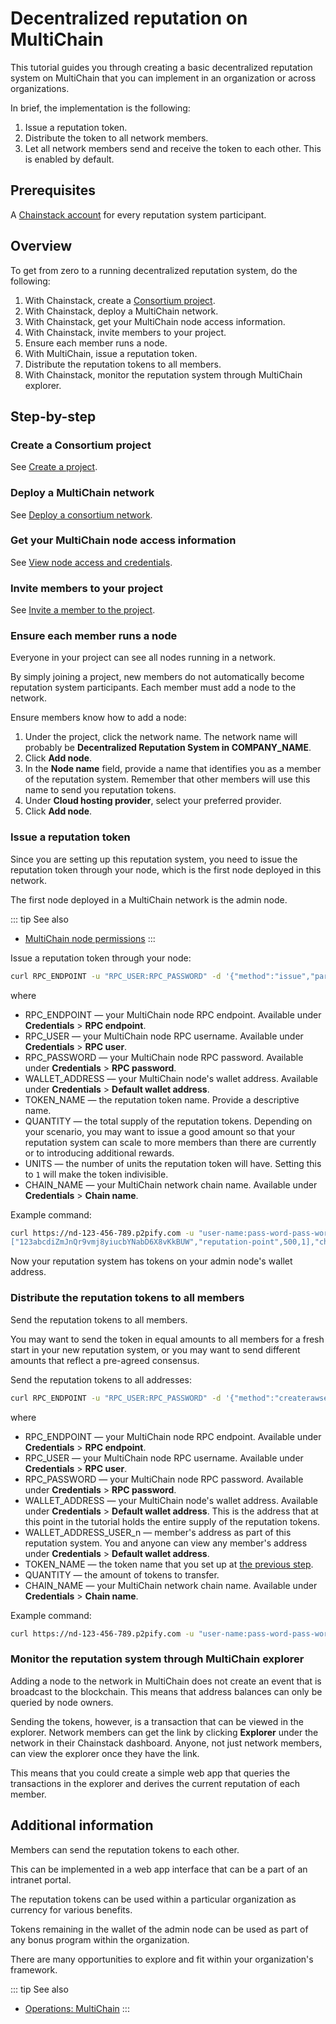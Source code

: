 # Decentralized reputation on MultiChain

This tutorial guides you through creating a basic decentralized reputation system on MultiChain that you can implement in an organization or across organizations.

In brief, the implementation is the following:

1. Issue a reputation token.
1. Distribute the token to all network members.
1. Let all network members send and receive the token to each other. This is enabled by default.

## Prerequisites

A [Chainstack account](https://console.chainstack.com/) for every reputation system participant.

## Overview

To get from zero to a running decentralized reputation system, do the following:

1. With Chainstack, create a [Consortium project](/glossary/consortium-project).
1. With Chainstack, deploy a MultiChain network.
1. With Chainstack, get your MultiChain node access information.
1. With Chainstack, invite members to your project.
1. Ensure each member runs a node.
1. With MultiChain, issue a reputation token.
1. Distribute the reputation tokens to all members.
1. With Chainstack, monitor the reputation system through MultiChain explorer.

## Step-by-step

### Create a Consortium project

See [Create a project](/platform/create-a-project).

### Deploy a MultiChain network

See [Deploy a consortium network](/platform/deploy-a-consortium-network).

### Get your MultiChain node access information

See [View node access and credentials](/platform/view-node-access-and-credentials).

### Invite members to your project

See [Invite a member to the project](/platform/invite-a-member-to-the-project).

### Ensure each member runs a node

Everyone in your project can see all nodes running in a network.

By simply joining a project, new members do not automatically become reputation system participants. Each member must add a node to the network.

Ensure members know how to add a node:

1. Under the project, click the network name. The network name will probably be **Decentralized Reputation System in COMPANY_NAME**.
1. Click **Add node**.
1. In the **Node name** field, provide a name that identifies you as a member of the reputation system. Remember that other members will use this name to send you reputation tokens.
1. Under **Cloud hosting provider**, select your preferred provider.
1. Click **Add node**.

### Issue a reputation token

Since you are setting up this reputation system, you need to issue the reputation token through your node, which is the first node deployed in this network.

The first node deployed in a MultiChain network is the admin node.

::: tip See also
* [MultiChain node permissions](/operations/multichain/node-permissions)
:::

Issue a reputation token through your node:

``` sh
curl RPC_ENDPOINT -u "RPC_USER:RPC_PASSWORD" -d '{"method":"issue","params":["WALLET_ADDRESS","TOKEN_NAME",QUANTITY,UNITS],"chain_name":"CHAIN_NAME"}'
```

where

* RPC_ENDPOINT — your MultiChain node RPC endpoint. Available under **Credentials** > **RPC endpoint**.
* RPC_USER — your MultiChain node RPC username. Available under **Credentials** > **RPC user**.
* RPC_PASSWORD — your MultiChain node RPC password. Available under **Credentials** > **RPC password**.
* WALLET_ADDRESS — your MultiChain node's wallet address. Available under **Credentials** > **Default wallet address**.
* TOKEN_NAME — the reputation token name. Provide a descriptive name.
* QUANTITY — the total supply of the reputation tokens. Depending on your scenario, you may want to issue a good amount so that your reputation system can scale to more members than there are currently or to introducing additional rewards.
* UNITS — the number of units the reputation token will have. Setting this to `1` will make the token indivisible.
* CHAIN_NAME — your MultiChain network chain name. Available under **Credentials** > **Chain name**.

Example command:

``` sh
curl https://nd-123-456-789.p2pify.com -u "user-name:pass-word-pass-word-pass-word" -d '{"method":"issue","params":
["123abcdiZmJnQr9vmj8yiucbYNabD6X8vKkBUW","reputation-point",500,1],"chain_name":"nw-123-456-7"}'
```

Now your reputation system has tokens on your admin node's wallet address.

### Distribute the reputation tokens to all members

Send the reputation tokens to all members.

You may want to send the token in equal amounts to all members for a fresh start in your new reputation system, or you may want to send different amounts that reflect a pre-agreed consensus.

Send the reputation tokens to all addresses:

``` sh
curl RPC_ENDPOINT -u "RPC_USER:RPC_PASSWORD" -d '{"method":"createrawsendfrom","params":["WALLET_ADDRESS",{"WALLET_ADDRESS_USER_n":{"TOKEN_NAME":QUANTITY},"WALLET_ADDRESS_USER_n":{"TOKEN_NAME":QUANTITY},"WALLET_ADDRESS_USER_n":{"TOKEN_NAME":QUANTITY}},[],"send"],"chain_name":"CHAIN_NAME"}'
```
where

* RPC_ENDPOINT — your MultiChain node RPC endpoint. Available under **Credentials** > **RPC endpoint**.
* RPC_USER — your MultiChain node RPC username. Available under **Credentials** > **RPC user**.
* RPC_PASSWORD — your MultiChain node RPC password. Available under **Credentials** > **RPC password**.
* WALLET_ADDRESS — your MultiChain node's wallet address. Available under **Credentials** > **Default wallet address**. This is the address that at this point in the tutorial holds the entire supply of the reputation tokens.
* WALLET_ADDRESS_USER_n — member's address as part of this reputation system. You and anyone can view any member's address under **Credentials** > **Default wallet address**.
* TOKEN_NAME — the token name that you set up at [the previous step](decentralized-reputation-on-multichain#issue-a-reputation-token).
* QUANTITY — the amount of tokens to transfer.
* CHAIN_NAME — your MultiChain network chain name. Available under **Credentials** > **Chain name**.

Example command:

``` sh
curl https://nd-123-456-789.p2pify.com -u "user-name:pass-word-pass-word-pass-word" -d '{"method":"createrawsendfrom","params":["123abcdiZmJnQr9vmj8yiucbYNabD6X8vKkBUW",{"1ABC2aBCXxXC1Q2zSinXSxbD7zLANs3jc8RPYn6":{"reputation-point":10},"1Ab2jTzTFw1aJvcYMD3GcNpZcziXBFdyUGsBvC":{"reputation-point":10},"1Ab2CSx43hHhBSrozJitfkXf3jefT5ZvG6EgvS":{"reputation-point":10}},[],"send"], "chain_name":"nw-123-456-7"}'
```

### Monitor the reputation system through MultiChain explorer

Adding a node to the network in MultiChain does not create an event that is broadcast to the blockchain. This means that address balances can only be queried by node owners.

Sending the tokens, however, is a transaction that can be viewed in the explorer. Network members can get the link by clicking **Explorer** under the network in their Chainstack dashboard. Anyone, not just network members, can view the explorer once they have the link.

This means that you could create a simple web app that queries the transactions in the explorer and derives the current reputation of each member.

## Additional information

Members can send the reputation tokens to each other.

This can be implemented in a web app interface that can be a part of an intranet portal.

The reputation tokens can be used within a particular organization as currency for various benefits.

Tokens remaining in the wallet of the admin node can be used as part of any bonus program within the organization.

There are many opportunities to explore and fit within your organization's framework.

::: tip See also
* [Operations: MultiChain](/operations/multichain/introduction)
:::